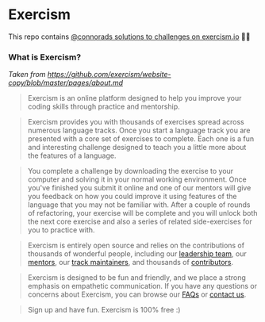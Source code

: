 # Exercism
This repo contains [@connorads solutions to challenges on exercism.io](https://exercism.io/profiles/connorads) 👨‍💻

### What is Exercism?

_Taken from https://github.com/exercism/website-copy/blob/master/pages/about.md_

> Exercism is an online platform designed to help you improve your coding skills through practice and mentorship. 

> Exercism provides you with thousands of exercises spread across numerous language tracks. Once you start a language track you are presented with a core set of exercises to complete. Each one is a fun and interesting challenge designed to teach you a little more about the features of a language. 

> You complete a challenge by downloading the exercise to your computer and solving it in your normal working environment. Once you've finished you submit it online and one of our mentors will give you feedback on how you could improve it using features of the language that you may not be familiar with. After a couple of rounds of refactoring, your exercise will be complete and you will unlock both the next core exercise and also a series of related side-exercises for you to practice with.

> Exercism is entirely open source and relies on the contributions of thousands of wonderful people, including our [leadership team](/team), our [mentors](/team/mentors), our [track maintainers](/team/maintainers), and thousands of [contributors](/team/contributors).

> Exercism is designed to be fun and friendly, and we place a strong emphasis on empathetic communication. If you have any questions or concerns about Exercism, you can browse our [FAQs](/faqs) or [contact us](/contact).

> Sign up and have fun. Exercism is 100% free :)
